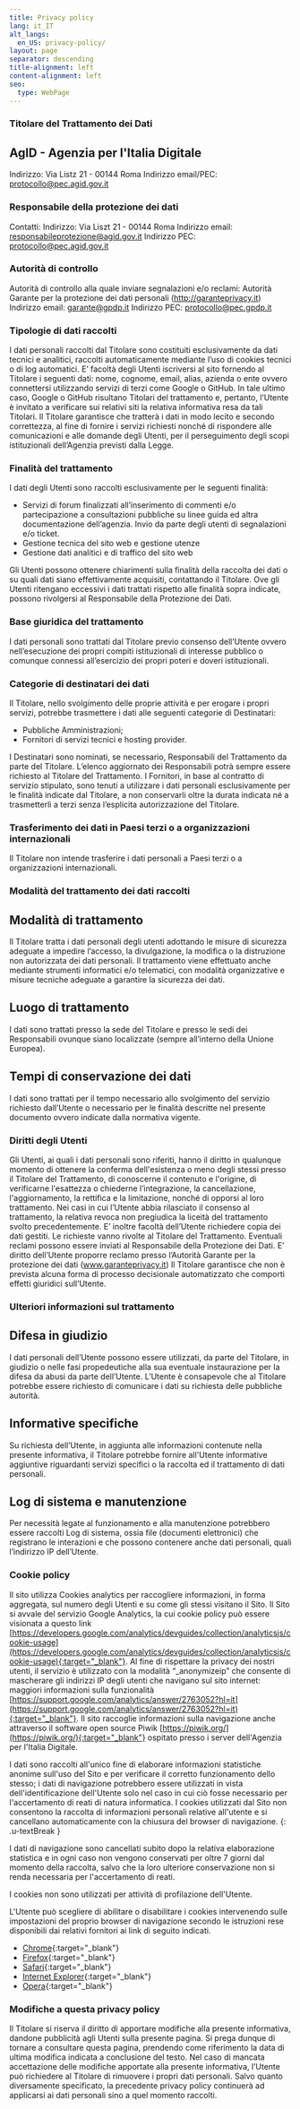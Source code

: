 ```yaml
---
title: Privacy policy
lang: it_IT
alt_langs:
  en_US: privacy-policy/
layout: page
separator: descending
title-alignment: left
content-alignment: left
seo:
  type: WebPage
---
```

### Titolare del Trattamento dei Dati
## AgID - Agenzia per l'Italia Digitale
Indirizzo: Via Listz 21 - 00144 Roma
Indirizzo email/PEC: protocollo@pec.agid.gov.it

### Responsabile della protezione dei dati
Contatti:
Indirizzo: Via Liszt 21 - 00144 Roma
Indirizzo email: responsabileprotezione@agid.gov.it
Indirizzo PEC: protocollo@pec.agid.gov.it

### Autorità di controllo
Autorità di controllo alla quale inviare segnalazioni e/o reclami:
Autorità Garante per la protezione dei dati personali (http://garanteprivacy.it)
Indirizzo email: garante@gpdp.it
Indirizzo PEC: protocollo@pec.gpdp.it

### Tipologie di dati raccolti
I dati personali raccolti dal Titolare sono costituiti esclusivamente da dati tecnici e analitici, raccolti automaticamente mediante l’uso di cookies tecnici o di log automatici.
E’ facoltà degli Utenti iscriversi al sito fornendo al Titolare i seguenti dati: nome, cognome, email, alias, azienda o ente ovvero connettersi utilizzando servizi di terzi come Google o GitHub. 
In tale ultimo caso, Google o GitHub risultano Titolari del trattamento e, pertanto, l’Utente è invitato a verificare sui relativi siti la relativa informativa resa da tali Titolari.
Il Titolare garantisce che tratterà i dati in modo lecito e secondo correttezza, al fine di fornire i servizi richiesti nonché di rispondere alle comunicazioni e alle domande degli Utenti, per il perseguimento degli scopi istituzionali dell’Agenzia previsti dalla Legge.

### Finalità del trattamento
I dati degli Utenti sono raccolti esclusivamente per le seguenti finalità:
- Servizi di forum finalizzati all’inserimento di commenti e/o partecipazione a consultazioni pubbliche su linee guida ed altra documentazione dell’agenzia. Invio da parte degli utenti di segnalazioni e/o ticket.
- Gestione tecnica del sito web e gestione utenze
- Gestione dati analitici e di traffico del sito web

Gli Utenti possono ottenere chiarimenti sulla finalità della raccolta dei dati o su quali dati siano effettivamente acquisiti, contattando il Titolare. 
Ove gli Utenti ritengano eccessivi i dati trattati rispetto alle finalità sopra indicate, possono rivolgersi al Responsabile della Protezione dei Dati.

### Base giuridica del trattamento
I dati personali sono trattati dal Titolare previo consenso dell’Utente ovvero nell’esecuzione dei propri compiti istituzionali di interesse pubblico o comunque connessi all’esercizio dei propri poteri e doveri istituzionali.

### Categorie di destinatari dei dati 
Il Titolare, nello svolgimento delle proprie attività e per erogare i propri servizi, potrebbe trasmettere i dati alle seguenti categorie di Destinatari:
- Pubbliche Amministrazioni;
- Fornitori di servizi tecnici e hosting provider. 

I Destinatari sono nominati, se necessario, Responsabili del Trattamento da parte del Titolare. L’elenco aggiornato dei Responsabili potrà sempre essere richiesto al Titolare del Trattamento.
I Fornitori, in base al contratto di servizio stipulato, sono tenuti a utilizzare i dati personali esclusivamente per le finalità indicate dal Titolare, a non conservarli oltre la durata indicata né a trasmetterli a terzi senza l’esplicita autorizzazione del Titolare. 

### Trasferimento dei dati in Paesi terzi o a organizzazioni internazionali
Il Titolare non intende trasferire i dati personali a Paesi terzi o a organizzazioni internazionali. 

### Modalità del trattamento dei dati raccolti
## Modalità di trattamento
Il Titolare tratta i dati personali degli utenti adottando le misure di sicurezza adeguate a impedire l’accesso, la divulgazione, la modifica o la distruzione non autorizzata dei dati personali. Il trattamento viene effettuato anche mediante strumenti informatici e/o telematici, con modalità organizzative e misure tecniche adeguate a garantire la sicurezza dei dati. 
## Luogo di trattamento
I dati sono trattati presso la sede del Titolare e presso le sedi dei Responsabili ovunque siano localizzate (sempre all’interno della Unione Europea). 
## Tempi di conservazione dei dati
I dati sono trattati per il tempo necessario allo svolgimento del servizio richiesto dall’Utente o necessario per le finalità descritte nel presente documento ovvero indicate dalla normativa vigente.

### Diritti degli Utenti 
Gli Utenti, ai quali i dati personali sono riferiti, hanno il diritto in qualunque momento di ottenere la conferma dell'esistenza o meno degli stessi presso il Titolare del Trattamento, di conoscerne il contenuto e l'origine, di verificarne l'esattezza o chiederne l’integrazione, la cancellazione, l'aggiornamento, la rettifica e la limitazione, nonché di opporsi al loro trattamento. 
Nei casi in cui l’Utente abbia rilasciato il consenso al trattamento, la relativa revoca non pregiudica la liceità del trattamento svolto precedentemente. 
E’ inoltre facoltà dell’Utente richiedere copia dei dati gestiti. Le richieste vanno rivolte al Titolare del Trattamento. 
Eventuali reclami possono essere inviati al Responsabile della Protezione dei Dati.
E’ diritto dell’Utente proporre reclamo presso l’Autorità Garante per la protezione dei dati (www.garanteprivacy.it)
Il Titolare garantisce che non è prevista alcuna forma di processo decisionale automatizzato che comporti effetti giuridici sull’Utente. 

### Ulteriori informazioni sul trattamento
## Difesa in giudizio
I dati personali dell’Utente possono essere utilizzati, da parte del Titolare, in giudizio o nelle fasi propedeutiche alla sua eventuale instaurazione per la difesa da abusi da parte dell’Utente.
L’Utente è consapevole che al Titolare potrebbe essere richiesto di comunicare i dati su richiesta delle pubbliche autorità.
## Informative specifiche
Su richiesta dell’Utente, in aggiunta alle informazioni contenute nella presente informativa, il Titolare potrebbe fornire all'Utente informative aggiuntive riguardanti servizi specifici o la raccolta ed il trattamento di dati personali.
## Log di sistema e manutenzione
Per necessità legate al funzionamento e alla manutenzione potrebbero essere raccolti Log di sistema, ossia file (documenti elettronici) che registrano le interazioni e che possono contenere anche dati personali, quali l’indirizzo IP dell’Utente. 

### Cookie policy
Il sito utilizza Cookies analytics per raccogliere informazioni, in forma aggregata, sul numero degli Utenti e su come gli stessi visitano il Sito. Il Sito si avvale del servizio Google Analytics, la cui cookie policy può essere visionata a questo link [https://developers.google.com/analytics/devguides/collection/analyticsjs/cookie-usage](https://developers.google.com/analytics/devguides/collection/analyticsjs/cookie-usage){:target="_blank"}. Al fine di rispettare la privacy dei nostri utenti, il servizio è utilizzato con la modalità “_anonymizeip” che consente di mascherare gli indirizzi IP degli utenti che navigano sul sito internet: maggiori informazioni sulla funzionalità [https://support.google.com/analytics/answer/2763052?hl=it](https://support.google.com/analytics/answer/2763052?hl=it){:target="_blank"}. Il sito raccoglie informazioni sulla navigazione anche attraverso il software open source Piwik [https://piwik.org/](https://piwik.org/){:target="_blank"} ospitato presso i server dell'Agenzia per l'Italia Digitale.

I dati sono raccolti all'unico fine di elaborare informazioni statistiche anonime sull'uso del Sito e per verificare il corretto funzionamento dello stesso; i dati di navigazione potrebbero essere utilizzati in vista dell'identificazione dell'Utente solo nel caso in cui ciò fosse necessario per l'accertamento di reati di natura informatica. I cookies utilizzati dal Sito non consentono la raccolta di informazioni personali relative all'utente e si cancellano automaticamente con la chiusura del browser di navigazione.
{: .u-textBreak }

I dati di navigazione sono cancellati subito dopo la relativa elaborazione statistica e in ogni caso non vengono conservati per oltre 7 giorni dal momento della raccolta, salvo che la loro ulteriore conservazione non si renda necessaria per l'accertamento di reati.

I cookies non sono utilizzati per attività di profilazione dell'Utente.

L'Utente può scegliere di abilitare o disabilitare i cookies intervenendo sulle impostazioni del proprio browser di navigazione secondo le istruzioni rese disponibili dai relativi fornitori ai link di seguito indicati.
- [Chrome](https://support.google.com/chrome/answer/95647?co=GENIE.Platform%3DDesktop&hl=it){:target="_blank"}
- [Firefox](https://support.mozilla.org/it/kb/Attivare%20e%20disattivare%20i%20cookie){:target="_blank"}
- [Safari](https://support.apple.com/it-it/HT201265){:target="_blank"}
- [Internet Explorer](https://support.microsoft.com/it-it/help/17442/windows-internet-explorer-delete-manage-cookies){:target="_blank"}
- [Opera](http://help.opera.com/Windows/10.00/it/cookies.html){:target="_blank"}

### Modifiche a questa privacy policy 
Il Titolare si riserva il diritto di apportare modifiche alla presente informativa, dandone pubblicità agli Utenti sulla presente pagina. Si prega dunque di tornare a consultare questa pagina, prendendo come riferimento la data di ultima modifica indicata a conclusione del testo. 
Nel caso di mancata accettazione delle modifiche apportate alla presente informativa, l’Utente può richiedere al Titolare di rimuovere i propri dati personali. Salvo quanto diversamente specificato, la precedente privacy policy continuerà ad applicarsi ai dati personali sino a quel momento raccolti.
